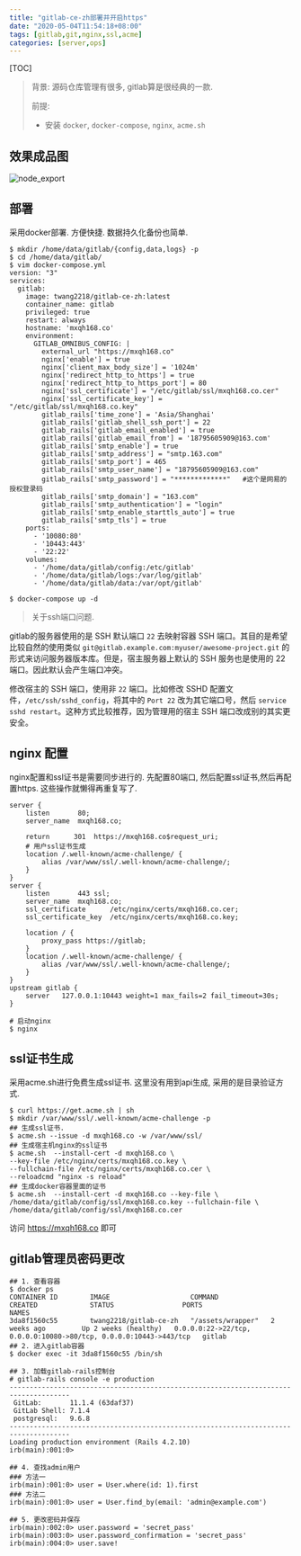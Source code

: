 ```yaml
---
title: "gitlab-ce-zh部署并开启https"
date: "2020-05-04T11:54:18+08:00"
tags: [gitlab,git,nginx,ssl,acme]
categories: [server,ops]
---
```


[TOC]

> 背景:  源码仓库管理有很多, gitlab算是很经典的一款.  
>
> 前提: 
>
> - 安装 `docker`, `docker-compose`, `nginx`, `acme.sh`

## 效果成品图

![node_export](https://pic.fenghong.tech/gitlab/gitlab_20200507153757.jpg)

## 部署

采用docker部署. 方便快捷.  数据持久化备份也简单. 

```
$ mkdir /home/data/gitlab/{config,data,logs} -p
$ cd /home/data/gitlab/
$ vim docker-compose.yml
version: "3"
services:
  gitlab:
    image: twang2218/gitlab-ce-zh:latest
    container_name: gitlab
    privileged: true
    restart: always
    hostname: 'mxqh168.co'
    environment:
      GITLAB_OMNIBUS_CONFIG: |
        external_url "https://mxqh168.co"
        nginx['enable'] = true
        nginx['client_max_body_size'] = '1024m'
        nginx['redirect_http_to_https'] = true
        nginx['redirect_http_to_https_port'] = 80
        nginx['ssl_certificate'] = "/etc/gitlab/ssl/mxqh168.co.cer"
        nginx['ssl_certificate_key'] = "/etc/gitlab/ssl/mxqh168.co.key"
        gitlab_rails['time_zone'] = 'Asia/Shanghai'
        gitlab_rails['gitlab_shell_ssh_port'] = 22
        gitlab_rails['gitlab_email_enabled'] = true
        gitlab_rails['gitlab_email_from'] = '18795605909@163.com'
        gitlab_rails['smtp_enable'] = true
        gitlab_rails['smtp_address'] = "smtp.163.com"
        gitlab_rails['smtp_port'] = 465
        gitlab_rails['smtp_user_name'] = "18795605909@163.com"
        gitlab_rails['smtp_password'] = "*************"   #这个是网易的授权登录码
        gitlab_rails['smtp_domain'] = "163.com"
        gitlab_rails['smtp_authentication'] = "login"
        gitlab_rails['smtp_enable_starttls_auto'] = true
        gitlab_rails['smtp_tls'] = true
    ports:
      - '10080:80'
      - '10443:443'
      - '22:22'
    volumes:
      - '/home/data/gitlab/config:/etc/gitlab'
      - '/home/data/gitlab/logs:/var/log/gitlab'
      - '/home/data/gitlab/data:/var/opt/gitlab'
     
$ docker-compose up -d 
```

> 关于ssh端口问题.

gitlab的服务器使用的是 SSH 默认端口 `22` 去映射容器 SSH 端口。其目的是希望比较自然的使用类似 `git@gitlab.example.com:myuser/awesome-project.git` 的形式来访问服务器版本库。但是，宿主服务器上默认的 SSH 服务也是使用的 22 端口。因此默认会产生端口冲突。

修改宿主的 SSH 端口，使用非 `22` 端口。比如修改 SSHD 配置文件，`/etc/ssh/sshd_config`，将其中的 `Port 22` 改为其它端口号，然后 `service sshd restart`。这种方式比较推荐，因为管理用的宿主 SSH 端口改成别的其实更安全。

## nginx 配置

nginx配置和ssl证书是需要同步进行的.  先配置80端口, 然后配置ssl证书,然后再配置https. 这些操作就懒得再重复写了.

```
server {
	listen       80;
	server_name  mxqh168.co;

	return      301  https://mxqh168.co$request_uri;
	# 用户ssl证书生成
	location /.well-known/acme-challenge/ {
		alias /var/www/ssl/.well-known/acme-challenge/;
	}
}
server {
	listen       443 ssl;
	server_name  mxqh168.co;
	ssl_certificate      /etc/nginx/certs/mxqh168.co.cer;
	ssl_certificate_key  /etc/nginx/certs/mxqh168.co.key;

	location / {
		proxy_pass https://gitlab;
	}
	location /.well-known/acme-challenge/ {
		alias /var/www/ssl/.well-known/acme-challenge/;
	}
}
upstream gitlab {
	server   127.0.0.1:10443 weight=1 max_fails=2 fail_timeout=30s;
}

# 启动nginx
$ nginx
```

## ssl证书生成

采用acme.sh进行免费生成ssl证书. 这里没有用到api生成, 采用的是目录验证方式. 

```
$ curl https://get.acme.sh | sh
$ mkdir /var/www/ssl/.well-known/acme-challenge -p
## 生成ssl证书.
$ acme.sh --issue -d mxqh168.co -w /var/www/ssl/
## 生成宿主机nginx的ssl证书
$ acme.sh  --install-cert -d mxqh168.co \
--key-file /etc/nginx/certs/mxqh168.co.key \
--fullchain-file /etc/nginx/certs/mxqh168.co.cer \
--reloadcmd "nginx -s reload"
## 生成docker容器里面的证书
$ acme.sh  --install-cert -d mxqh168.co --key-file \
/home/data/gitlab/config/ssl/mxqh168.co.key --fullchain-file \
/home/data/gitlab/config/ssl/mxqh168.co.cer
```

访问 https://mxqh168.co 即可

## gitlab管理员密码更改

```
## 1. 查看容器
$ docker ps
CONTAINER ID        IMAGE                    COMMAND             CREATED             STATUS                 PORTS                                                               NAMES
3da8f1560c55        twang2218/gitlab-ce-zh   "/assets/wrapper"   2 weeks ago         Up 2 weeks (healthy)   0.0.0.0:22->22/tcp, 0.0.0.0:10080->80/tcp, 0.0.0.0:10443->443/tcp   gitlab
## 2. 进入gitlab容器
$ docker exec -it 3da8f1560c55 /bin/sh

## 3. 加载gitlab-rails控制台
# gitlab-rails console -e production
-------------------------------------------------------------------------------------
 GitLab:       11.1.4 (63daf37)
 GitLab Shell: 7.1.4
 postgresql:   9.6.8
-------------------------------------------------------------------------------------
Loading production environment (Rails 4.2.10)
irb(main):001:0> 

## 4. 查找admin用户
### 方法一 
irb(main):001:0> user = User.where(id: 1).first
### 方法二
irb(main):001:0> user = User.find_by(email: 'admin@example.com')

## 5. 更改密码并保存
irb(main):002:0> user.password = 'secret_pass'
irb(main):003:0> user.password_confirmation = 'secret_pass'
irb(main):004:0> user.save!

```

